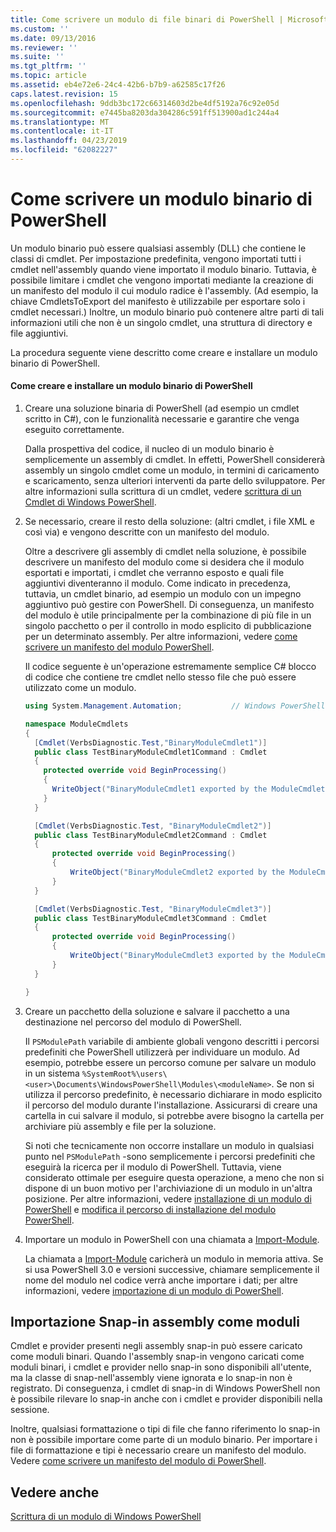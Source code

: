 ```yaml
---
title: Come scrivere un modulo di file binari di PowerShell | Microsoft Docs
ms.custom: ''
ms.date: 09/13/2016
ms.reviewer: ''
ms.suite: ''
ms.tgt_pltfrm: ''
ms.topic: article
ms.assetid: eb4e72e6-24c4-42b6-b7b9-a62585c17f26
caps.latest.revision: 15
ms.openlocfilehash: 9ddb3bc172c66314603d2be4df5192a76c92e05d
ms.sourcegitcommit: e7445ba8203da304286c591ff513900ad1c244a4
ms.translationtype: MT
ms.contentlocale: it-IT
ms.lasthandoff: 04/23/2019
ms.locfileid: "62082227"
---
```

# <a name="how-to-write-a-powershell-binary-module"></a>Come scrivere un modulo binario di PowerShell

Un modulo binario può essere qualsiasi assembly (DLL) che contiene le classi di cmdlet. Per impostazione predefinita, vengono importati tutti i cmdlet nell'assembly quando viene importato il modulo binario. Tuttavia, è possibile limitare i cmdlet che vengono importati mediante la creazione di un manifesto del modulo il cui modulo radice è l'assembly. (Ad esempio, la chiave CmdletsToExport del manifesto è utilizzabile per esportare solo i cmdlet necessari.) Inoltre, un modulo binario può contenere altre parti di tali informazioni utili che non è un singolo cmdlet, una struttura di directory e file aggiuntivi.

La procedura seguente viene descritto come creare e installare un modulo binario di PowerShell.

#### <a name="how-to-create-and-install-a-powershell-binary-module"></a>Come creare e installare un modulo binario di PowerShell

1. Creare una soluzione binaria di PowerShell (ad esempio un cmdlet scritto in C#), con le funzionalità necessarie e garantire che venga eseguito correttamente.

   Dalla prospettiva del codice, il nucleo di un modulo binario è semplicemente un assembly di cmdlet. In effetti, PowerShell considererà assembly un singolo cmdlet come un modulo, in termini di caricamento e scaricamento, senza ulteriori interventi da parte dello sviluppatore. Per altre informazioni sulla scrittura di un cmdlet, vedere [scrittura di un Cmdlet di Windows PowerShell](../cmdlet/writing-a-windows-powershell-cmdlet.md).

2. Se necessario, creare il resto della soluzione: (altri cmdlet, i file XML e così via) e vengono descritte con un manifesto del modulo.

   Oltre a descrivere gli assembly di cmdlet nella soluzione, è possibile descrivere un manifesto del modulo come si desidera che il modulo esportati e importati, i cmdlet che verranno esposto e quali file aggiuntivi diventeranno il modulo. Come indicato in precedenza, tuttavia, un cmdlet binario, ad esempio un modulo con un impegno aggiuntivo può gestire con PowerShell. Di conseguenza, un manifesto del modulo è utile principalmente per la combinazione di più file in un singolo pacchetto o per il controllo in modo esplicito di pubblicazione per un determinato assembly. Per altre informazioni, vedere [come scrivere un manifesto del modulo PowerShell](http://msdn.microsoft.com/en-us/abe4c24b-e64e-4a61-81d5-18c4fceba0b6).

   Il codice seguente è un'operazione estremamente semplice C# blocco di codice che contiene tre cmdlet nello stesso file che può essere utilizzato come un modulo.

   ```csharp
   using System.Management.Automation;           // Windows PowerShell namespace.

   namespace ModuleCmdlets
   {
     [Cmdlet(VerbsDiagnostic.Test,"BinaryModuleCmdlet1")]
     public class TestBinaryModuleCmdlet1Command : Cmdlet
     {
       protected override void BeginProcessing()
       {
         WriteObject("BinaryModuleCmdlet1 exported by the ModuleCmdlets module.");
       }
     }

     [Cmdlet(VerbsDiagnostic.Test, "BinaryModuleCmdlet2")]
     public class TestBinaryModuleCmdlet2Command : Cmdlet
     {
         protected override void BeginProcessing()
         {
             WriteObject("BinaryModuleCmdlet2 exported by the ModuleCmdlets module.");
         }
     }

     [Cmdlet(VerbsDiagnostic.Test, "BinaryModuleCmdlet3")]
     public class TestBinaryModuleCmdlet3Command : Cmdlet
     {
         protected override void BeginProcessing()
         {
             WriteObject("BinaryModuleCmdlet3 exported by the ModuleCmdlets module.");
         }
     }

   }
   ```

3. Creare un pacchetto della soluzione e salvare il pacchetto a una destinazione nel percorso del modulo di PowerShell.

   Il `PSModulePath` variabile di ambiente globali vengono descritti i percorsi predefiniti che PowerShell utilizzerà per individuare un modulo. Ad esempio, potrebbe essere un percorso comune per salvare un modulo in un sistema `%SystemRoot%\users\<user>\Documents\WindowsPowerShell\Modules\<moduleName>`. Se non si utilizza il percorso predefinito, è necessario dichiarare in modo esplicito il percorso del modulo durante l'installazione. Assicurarsi di creare una cartella in cui salvare il modulo, si potrebbe avere bisogno la cartella per archiviare più assembly e file per la soluzione.

   Si noti che tecnicamente non occorre installare un modulo in qualsiasi punto nel `PSModulePath` -sono semplicemente i percorsi predefiniti che eseguirà la ricerca per il modulo di PowerShell. Tuttavia, viene considerato ottimale per eseguire questa operazione, a meno che non si dispone di un buon motivo per l'archiviazione di un modulo in un'altra posizione. Per altre informazioni, vedere [installazione di un modulo di PowerShell](./installing-a-powershell-module.md) e [modifica il percorso di installazione del modulo PowerShell](./modifying-the-psmodulepath-installation-path.md).

4. Importare un modulo in PowerShell con una chiamata a [Import-Module](/powershell/module/Microsoft.PowerShell.Core/Import-Module).

   La chiamata a [Import-Module](/powershell/module/Microsoft.PowerShell.Core/Import-Module) caricherà un modulo in memoria attiva. Se si usa PowerShell 3.0 e versioni successive, chiamare semplicemente il nome del modulo nel codice verrà anche importare i dati; per altre informazioni, vedere [importazione di un modulo di PowerShell](./importing-a-powershell-module.md).

## <a name="importing-snap-in-assemblies-as-modules"></a>Importazione Snap-in assembly come moduli

Cmdlet e provider presenti negli assembly snap-in può essere caricato come moduli binari. Quando l'assembly snap-in vengono caricati come moduli binari, i cmdlet e provider nello snap-in sono disponibili all'utente, ma la classe di snap-nell'assembly viene ignorata e lo snap-in non è registrato. Di conseguenza, i cmdlet di snap-in di Windows PowerShell non è possibile rilevare lo snap-in anche con i cmdlet e provider disponibili nella sessione.

Inoltre, qualsiasi formattazione o tipi di file che fanno riferimento lo snap-in non è possibile importare come parte di un modulo binario. Per importare i file di formattazione e tipi è necessario creare un manifesto del modulo. Vedere [come scrivere un manifesto del modulo di PowerShell](http://msdn.microsoft.com/en-us/abe4c24b-e64e-4a61-81d5-18c4fceba0b6).

## <a name="see-also"></a>Vedere anche

[Scrittura di un modulo di Windows PowerShell](./writing-a-windows-powershell-module.md)
